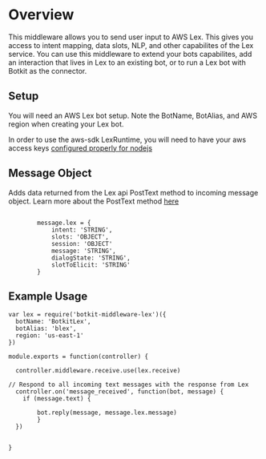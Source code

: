 # Overview

This middleware allows you to send user input to AWS Lex. This gives you access to intent mapping, data slots, NLP, and other capabilites of the Lex service. You can use this middleware to extend your bots capabilites, add an interaction that lives in Lex to an existing bot, or to run a Lex bot with Botkit as the connector.

## Setup

You will need an AWS Lex bot setup. Note the BotName, BotAlias, and AWS region when creating your Lex bot.

In order to use the aws-sdk LexRuntime, you will need to have your aws access keys [configured properly for nodejs](http://docs.aws.amazon.com/sdk-for-javascript/v2/developer-guide/getting-started-nodejs.html)

## Message Object

Adds data returned from the Lex api PostText method to incoming message object. Learn more about the PostText method [here](http://docs.aws.amazon.com/lex/latest/dg/API_runtime_PostText.html)


```

        message.lex = {
            intent: 'STRING',
            slots: 'OBJECT',
            session: 'OBJECT' 
            message: 'STRING',
            dialogState: 'STRING',
            slotToElicit: 'STRING'
        }
```


## Example Usage

```
var lex = require('botkit-middleware-lex')({
  botName: 'BotkitLex',
  botAlias: 'blex',
  region: 'us-east-1'
})

module.exports = function(controller) {
  
  controller.middleware.receive.use(lex.receive)

// Respond to all incoming text messages with the response from Lex
  controller.on('message_received', function(bot, message) {
    if (message.text) {
        
        bot.reply(message, message.lex.message)
        }   
  })

  
}
```
